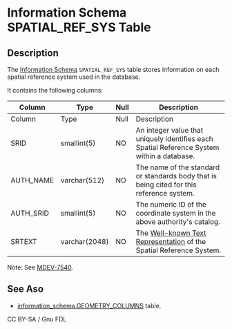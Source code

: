 # Information Schema SPATIAL\_REF\_SYS Table

## Description

The [Information Schema](../) `SPATIAL_REF_SYS` table stores information on each spatial reference system used in the database.

It contains the following columns:

| Column     | Type          | Null | Description                                                                                                       |
| ---------- | ------------- | ---- | ----------------------------------------------------------------------------------------------------------------- |
| Column     | Type          | Null | Description                                                                                                       |
| SRID       | smallint(5)   | NO   | An integer value that uniquely identifies each Spatial Reference System within a database.                        |
| AUTH\_NAME | varchar(512)  | NO   | The name of the standard or standards body that is being cited for this reference system.                         |
| AUTH\_SRID | smallint(5)   | NO   | The numeric ID of the coordinate system in the above authority's catalog.                                         |
| SRTEXT     | varchar(2048) | NO   | The [Well-known Text Representation](../../../../../sql-structure/geometry/wkt/) of the Spatial Reference System. |

Note: See [MDEV-7540](https://jira.mariadb.org/browse/MDEV-7540).

## See Aso

* [information\_schema.GEOMETRY\_COLUMNS](information-schema-geometry_columns-table.md) table.

CC BY-SA / Gnu FDL
